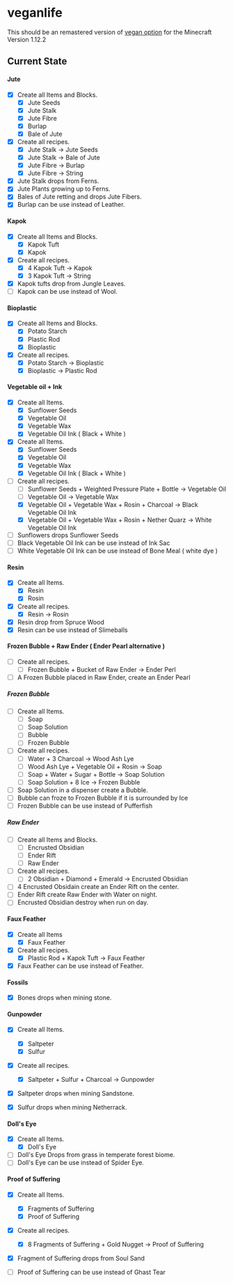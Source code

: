 # veganlife

This should be an remastered version of [vegan option](https://github.com/backuporg/VeganOption) for the Minecraft Version 1.12.2

## Current State


#### Jute

- [x] Create all Items and Blocks.
    - [x] Jute Seeds
    - [x] Jute Stalk
    - [x] Jute Fibre
    - [x] Burlap
    - [x] Bale of Jute
- [x] Create all recipes.
    - [x] Jute Stalk -> Jute Seeds
    - [x] Jute Stalk -> Bale of Jute
    - [x] Jute Fibre -> Burlap
    - [x] Jute Fibre -> String
- [x] Jute Stalk drops from Ferns.
- [x] Jute Plants growing up to Ferns.
- [x] Bales of Jute retting and drops Jute Fibers.
- [x] Burlap can be use instead of Leather.

#### Kapok

- [x] Create all Items and Blocks.
    - [x] Kapok Tuft
    - [x] Kapok
- [x] Create all recipes.
    - [x] 4 Kapok Tuft -> Kapok
    - [x] 3 Kapok Tuft -> String
- [x] Kapok tufts drop from Jungle Leaves.
- [ ] Kapok can be use instead of Wool.

#### Bioplastic

- [x] Create all Items and Blocks.
    - [x] Potato Starch
    - [x] Plastic Rod
    - [x] Bioplastic
- [x] Create all recipes.
    - [x] Potato Starch -> Bioplastic
    - [x] Bioplastic -> Plastic Rod
 
#### Vegetable oil + Ink
 
 - [x] Create all Items.
 	- [x] Sunflower Seeds
 	- [x] Vegetable Oil
 	- [x] Vegetable Wax
 	- [x] Vegetable Oil Ink ( Black + White ) 
 - [x] Create all Items.
 	- [x] Sunflower Seeds
 	- [x] Vegetable Oil
 	- [x] Vegetable Wax
 	- [x] Vegetable Oil Ink ( Black + White ) 
 - [ ] Create all recipes.
 	- [ ] Sunflower Seeds + Weighted Pressure Plate + Bottle -> Vegetable Oil
 	- [ ] Vegetable Oil -> Vegetable Wax
 	- [x] Vegetable Oil + Vegetable Wax + Rosin + Charcoal -> Black Vegetable Oil Ink
 	- [x] Vegetable Oil + Vegetable Wax + Rosin + Nether Quarz -> White Vegetable Oil Ink
 - [ ] Sunflowers drops Sunflower Seeds
 - [ ] Black Vegetable Oil Ink can be use instead of Ink Sac
 - [ ] White Vegetable Oil Ink can be use instead of Bone Meal ( white dye )
 
#### Resin
 
 - [x] Create all Items.
 	- [x] Resin
 	- [x] Rosin
 - [x] Create all recipes.
 	- [x] Resin -> Rosin
 - [x] Resin drop from Spruce Wood
 - [x] Resin can be use instead of Slimeballs
 
#### Frozen Bubble + Raw Ender ( Ender Pearl alternative )
 
 - [ ] Create all recipes.
 	- [ ] Frozen Bubble + Bucket of Raw Ender -> Ender Perl
 - [ ] A Frozen Bubble placed in Raw Ender, create an Ender Pearl
 
##### Frozen Bubble
 
 - [ ] Create all Items.
 	- [ ] Soap
 	- [ ] Soap Solution
 	- [ ] Bubble
 	- [ ] Frozen Bubble
 - [ ] Create all recipes.
 	- [ ] Water + 3 Charcoal -> Wood Ash Lye
 	- [ ] Wood Ash Lye + Vegetable Oil + Rosin -> Soap
 	- [ ] Soap + Water + Sugar + Bottle -> Soap Solution
 	- [ ] Soap Solution + 8 Ice -> Frozen Bubble
 - [ ] Soap Solution in a dispenser create a Bubble. 
 - [ ] Bubble can froze to Frozen Bubble if it is surrounded by Ice
 - [ ] Frozen Bubble can be use instead of Pufferfish
 
##### Raw Ender
 
 - [ ]  Create all Items and Blocks.
 	- [ ] Encrusted Obsidian
 	- [ ] Ender Rift
 	- [ ] Raw Ender
 - [ ] Create all recipes.
 	- [ ] 2 Obsidian + Diamond + Emerald -> Encrusted Obsidian
 - [ ] 4 Encrusted Obsidain create an Ender Rift on the center.
 - [ ] Ender Rift create Raw Ender with Water on night.
 - [ ] Encrusted Obsidian destroy when run on day.
 
#### Faux Feather

 - [x] Create all Items
    - [x] Faux Feather
 - [x] Create all recipes.
 	- [x] Plastic Rod + Kapok Tuft -> Faux Feather
 - [x] Faux Feather can be use instead of Feather.
 
#### Fossils

 - [x] Bones drops when mining stone.
 
#### Gunpowder

 - [x] Create all Items.
 	- [x] Saltpeter
 	- [x] Sulfur
 - [x] Create all recipes.
 	- [x] Saltpeter + Sulfur + Charcoal -> Gunpowder
 - [x] Saltpeter drops when mining Sandstone.
 - [x] Sulfur drops when mining Netherrack.
 
 
#### Doll's Eye

 - [x] Create all Items.
 	- [x] Doll's Eye
 - [ ] Doll's Eye Drops from grass in temperate forest biome.
 - [ ] Doll's Eye can be use instead of Spider Eye.

#### Proof of Suffering

 - [x] Create all Items.
 	- [x] Fragments of Suffering
 	- [x] Proof of Suffering
 - [x] Create all recipes.
 	- [x] 8 Fragments of Suffering + Gold Nugget -> Proof of Suffering
 - [x] Fragment of Suffering drops from Soul Sand
 - [ ] Proof of Suffering can be use instead of Ghast Tear
 